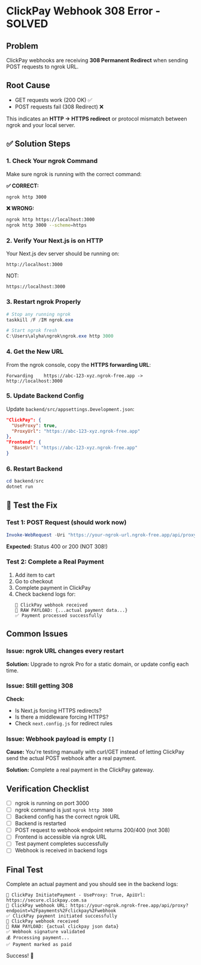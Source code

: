 # ClickPay Webhook 308 Error - SOLVED

## Problem
ClickPay webhooks are receiving **308 Permanent Redirect** when sending POST requests to ngrok URL.

## Root Cause
- GET requests work (200 OK) ✅
- POST requests fail (308 Redirect) ❌

This indicates an **HTTP → HTTPS redirect** or protocol mismatch between ngrok and your local server.

## ✅ Solution Steps

### 1. Check Your ngrok Command
Make sure ngrok is running with the correct command:

**✅ CORRECT:**
```bash
ngrok http 3000
```

**❌ WRONG:**
```bash
ngrok http https://localhost:3000
ngrok http 3000 --scheme=https
```

### 2. Verify Your Next.js is on HTTP
Your Next.js dev server should be running on:
```
http://localhost:3000
```

NOT:
```
https://localhost:3000
```

### 3. Restart ngrok Properly
```powershell
# Stop any running ngrok
taskkill /F /IM ngrok.exe

# Start ngrok fresh
C:\Users\alyha\ngrok\ngrok.exe http 3000
```

### 4. Get the New URL
From the ngrok console, copy the **HTTPS forwarding URL**:
```
Forwarding    https://abc-123-xyz.ngrok-free.app -> http://localhost:3000
```

### 5. Update Backend Config
Update `backend/src/appsettings.Development.json`:
```json
"ClickPay": {
  "UseProxy": true,
  "ProxyUrl": "https://abc-123-xyz.ngrok-free.app"
},
"Frontend": {
  "BaseUrl": "https://abc-123-xyz.ngrok-free.app"
}
```

### 6. Restart Backend
```powershell
cd backend/src
dotnet run
```

## 🧪 Test the Fix

### Test 1: POST Request (should work now)
```powershell
Invoke-WebRequest -Uri "https://your-ngrok-url.ngrok-free.app/api/proxy?endpoint=%2Fpayments%2Fclickpay%2Fwebhook" -Method POST -ContentType "application/json" -Body '{"test":"data"}' -UseBasicParsing
```

**Expected:** Status 400 or 200 (NOT 308!)

### Test 2: Complete a Real Payment
1. Add item to cart
2. Go to checkout
3. Complete payment in ClickPay
4. Check backend logs for:
   ```
   🔔 ClickPay webhook received
   📝 RAW PAYLOAD: {...actual payment data...}
   ✅ Payment processed successfully
   ```

## Common Issues

### Issue: ngrok URL changes every restart
**Solution:** Upgrade to ngrok Pro for a static domain, or update config each time.

### Issue: Still getting 308
**Check:**
- Is Next.js forcing HTTPS redirects?
- Is there a middleware forcing HTTPS?
- Check `next.config.js` for redirect rules

### Issue: Webhook payload is empty `[]`
**Cause:** You're testing manually with curl/GET instead of letting ClickPay send the actual POST webhook after a real payment.

**Solution:** Complete a real payment in the ClickPay gateway.

## Verification Checklist

- [ ] ngrok is running on port 3000
- [ ] ngrok command is just `ngrok http 3000`
- [ ] Backend config has the correct ngrok URL
- [ ] Backend is restarted
- [ ] POST request to webhook endpoint returns 200/400 (not 308)
- [ ] Frontend is accessible via ngrok URL
- [ ] Test payment completes successfully
- [ ] Webhook is received in backend logs

## Final Test

Complete an actual payment and you should see in the backend logs:
```
🔧 ClickPay InitiatePayment - UseProxy: True, ApiUrl: https://secure.clickpay.com.sa
🔗 ClickPay webhook URL: https://your-ngrok.ngrok-free.app/api/proxy?endpoint=%2Fpayments%2Fclickpay%2Fwebhook
✅ ClickPay payment initiated successfully
🔔 ClickPay webhook received
📝 RAW PAYLOAD: {actual clickpay json data}
✅ Webhook signature validated
💰 Processing payment...
✅ Payment marked as paid
```

Success! 🎉


